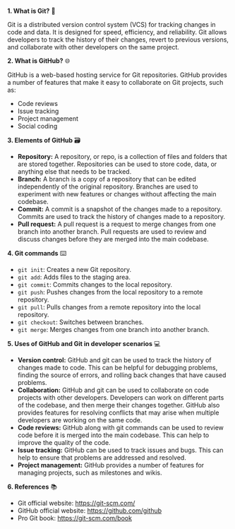**1. What is Git?** 📜  

Git is a distributed version control system (VCS) for tracking changes in code and data. It is designed for speed, efficiency, and reliability. Git allows developers to track the history of their changes, revert to previous versions, and collaborate with other developers on the same project.

**2. What is GitHub?** 🌐

GitHub is a web-based hosting service for Git repositories. GitHub provides a number of features that make it easy to collaborate on Git projects, such as:

* Code reviews
* Issue tracking
* Project management
* Social coding

**3. Elements of GitHub** 🗃️

* **Repository:** A repository, or repo, is a collection of files and folders that are stored together. Repositories can be used to store code, data, or anything else that needs to be tracked.
* **Branch:** A branch is a copy of a repository that can be edited independently of the original repository. Branches are used to experiment with new features or changes without affecting the main codebase.
* **Commit:** A commit is a snapshot of the changes made to a repository. Commits are used to track the history of changes made to a repository.
* **Pull request:** A pull request is a request to merge changes from one branch into another branch. Pull requests are used to review and discuss changes before they are merged into the main codebase.

**4. Git commands** ⌨️

* `git init`: Creates a new Git repository.
* `git add`: Adds files to the staging area.
* `git commit`: Commits changes to the local repository.
* `git push`: Pushes changes from the local repository to a remote repository.
* `git pull`: Pulls changes from a remote repository into the local repository.
* `git checkout`: Switches between branches.
* `git merge`: Merges changes from one branch into another branch.

**5. Uses of GitHub and Git in developer scenarios** 💻

* **Version control:** GitHub and git can be used to track the history of changes made to code. This can be helpful for debugging problems, finding the source of errors, and rolling back changes that have caused problems.
* **Collaboration:** GitHub and git can be used to collaborate on code projects with other developers. Developers can work on different parts of the codebase, and then merge their changes together. GitHub also provides features for resolving conflicts that may arise when multiple developers are working on the same code.
* **Code reviews:** GitHub along with git commands can be used to review code before it is merged into the main codebase. This can help to improve the quality of the code.
* **Issue tracking:** GitHub can be used to track issues and bugs. This can help to ensure that problems are addressed and resolved.
* **Project management:** GitHub provides a number of features for managing projects, such as milestones and wikis.

**6. References** 📚

* Git official website: https://git-scm.com/
* GitHub official website: https://github.com/github
* Pro Git book: https://git-scm.com/book
